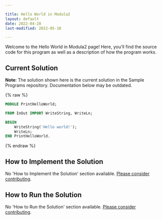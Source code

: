 ```yaml
---

title: Hello World in Modula2
layout: default
date: 2022-04-28
last-modified: 2022-05-10

---
```


Welcome to the Hello World in Modula2 page! Here, you'll find the source code for this program as well as a description of how the program works.

## Current Solution

**Note**: The solution shown here is the current solution in the Sample Programs repository. Documentation below may be outdated.

{% raw %}

```modula2
MODULE PrintHelloWorld;

FROM InOut IMPORT WriteString, WriteLn;

BEGIN
	WriteString('Hello world!');
	WriteLn;
END PrintHelloWorld.
```

{% endraw %}

## How to Implement the Solution

No 'How to Implement the Solution' section available. [Please consider contributing](https://github.com/TheRenegadeCoder/sample-programs-website).

## How to Run the Solution

No 'How to Run the Solution' section available. [Please consider contributing](https://github.com/TheRenegadeCoder/sample-programs-website).